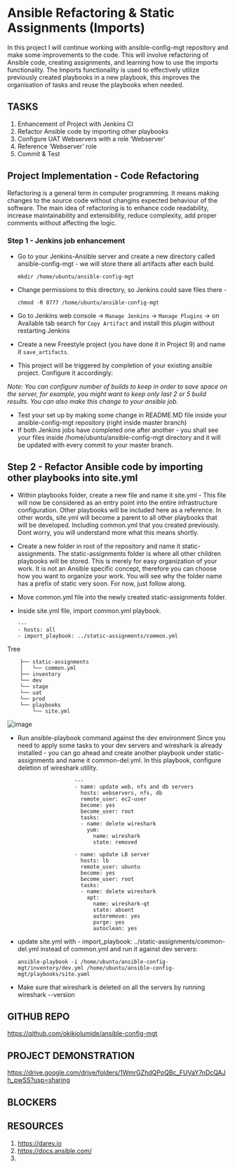 # Ansible Refactoring & Static Assignments (Imports)

In this project I will continue working with ansible-config-mgt repository and make some improvements to the code. This will involve refactoring of Ansible code, creating assignments, and learning how to use the imports functionality. 
The Imports functionality is used to effectively utilize previously created playbooks in a new playbook, this improves the organisation of tasks and reuse the playbooks when needed.

## TASKS
1. Enhancement of Project with Jenkins CI
2. Refactor Ansible code by importing other playbooks
3. Configure UAT Webservers with a role ‘Webserver’
4. Reference ‘Webserver’ role
5. Commit & Test

## Project Implementation - Code Refactoring

Refactoring is a general term in computer programming. It means making changes to the source code without changins expected behaviour of the software. The main idea of refactoring is to enhance code readability, increase maintainability and extensibility, reduce complexity, add proper comments without affecting the logic.

### Step 1 - Jenkins job enhancement

- Go to your Jenkins-Ansible server and create a new directory called ansible-config-mgt - we will store there all artifacts after each build.

      mkdir /home/ubuntu/ansible-config-mgt
- Change permissions to this directory, so Jenkins could save files there - 
      
      chmod -R 0777 /home/ubuntu/ansible-config-mgt
- Go to Jenkins web console -> `Manage Jenkins` -> `Manage Plugins` -> on Available tab search for `Copy Artifact` and install this plugin without restarting Jenkins
- Create a new Freestyle project (you have done it in Project 9) and name it `save_artifacts`.
- This project will be triggered by completion of your existing ansible project. Configure it accordingly:

*Note: You can configure number of builds to keep in order to save space on the server, for example, you might want to keep only last 2 or 5 build results. You can also make this change to your ansible job.*

- Test your set up by making some change in README.MD file inside your ansible-config-mgt repository (right inside master branch)
- If both Jenkins jobs have completed one after another - you shall see your files inside /home/ubuntu/ansible-config-mgt directory and it will be updated with every commit to your master branch.

## Step 2 - Refactor Ansible code by importing other playbooks into site.yml

- Within playbooks folder, create a new file and name it site.yml - This file will now be considered as an entry point into the entire infrastructure configuration. Other playbooks will be included here as a reference. In other words, site.yml will become a parent to all other playbooks that will be developed. Including common.yml that you created previously. Dont worry, you will understand more what this means shortly.
- Create a new folder in root of the repository and name it static-assignments. The static-assignments folder is where all other children playbooks will be stored. This is merely for easy organization of your work. It is not an Ansible specific concept, therefore you can choose how you want to organize your work. You will see why the folder name has a prefix of static very soon. For now, just follow along.
- Move common.yml file into the newly created static-assignments folder.
- Inside site.yml file, import common.yml playbook.

      ---
      - hosts: all
      - import_playbook: ../static-assignments/common.yml

Tree

        ├── static-assignments
        │   └── common.yml
        ├── inventory
        └── dev
        └── stage
        └── uat
        └── prod
        └── playbooks
            └── site.yml
   ![image](https://user-images.githubusercontent.com/30922643/115076587-ad33e400-9ef4-11eb-9ed1-48f527853e6f.png)

   
- Run ansible-playbook command against the dev environment
Since you need to apply some tasks to your dev servers and wireshark is already installed - you can go ahead and create another playbook under static-assignments and name it common-del.yml. In this playbook, configure deletion of wireshark utility.

                        ---
                        - name: update web, nfs and db servers
                          hosts: webservers, nfs, db
                          remote_user: ec2-user
                          become: yes
                          become_user: root
                          tasks:
                          - name: delete wireshark
                            yum:
                              name: wireshark
                              state: removed

                        - name: update LB server
                          hosts: lb
                          remote_user: ubuntu
                          become: yes
                          become_user: root
                          tasks:
                          - name: delete wireshark
                            apt:
                              name: wireshark-qt
                              state: absent
                              autoremove: yes
                              purge: yes
                              autoclean: yes


- update site.yml with - import_playbook: ../static-assignments/common-del.yml instead of common.yml and run it against dev servers:

      ansible-playbook -i /home/ubuntu/ansible-config-mgt/inventory/dev.yml /home/ubuntu/ansible-config-mgt/playbooks/site.yaml

- Make sure that wireshark is deleted on all the servers by running wireshark --version





## GITHUB REPO
https://github.com/okikiolumide/ansible-config-mgt

## PROJECT DEMONSTRATION
https://drive.google.com/drive/folders/1WmrGZhdQPoQBc_FUVaY7nDcQAJh_pwSS?usp=sharing

## BLOCKERS

## RESOURCES
1. https://darey.io
2. https://docs.ansible.com/
3. 


